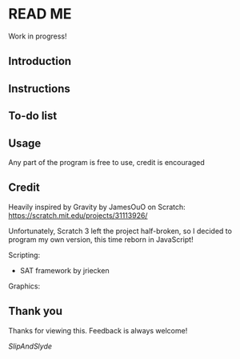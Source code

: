 # READ ME
Work in progress!

## Introduction

## Instructions

## To-do list

## Usage
Any part of the program is free to use, credit is encouraged

## Credit
Heavily inspired by Gravity by JamesOuO on Scratch:
https://scratch.mit.edu/projects/31113926/

Unfortunately, Scratch 3 left the project half-broken, so I decided to program my own version, this time reborn in JavaScript!

Scripting:
- SAT framework by jriecken

Graphics:

## Thank you
Thanks for viewing this. Feedback is always welcome!

*SlipAndSlyde*
